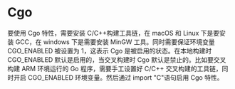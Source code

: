 # Cgo

要使用 Cgo 特性，需要安装 C/C++构建工具链，在 macOS 和 Linux 下是要安装 GCC，在 windows 下是需要安装 MinGW 工具。同时需要保证环境变量 CGO_ENABLED 被设置为 1，这表示 Cgo 是被启用的状态。在本地构建时 CGO_ENABLED 默认是启用的，当交叉构建时 Cgo 默认是禁止的。比如要交叉构建 ARM 环境运行的 Go 程序，需要手工设置好 C/C++ 交叉构建的工具链，同时开启 CGO_ENABLED 环境变量。然后通过 import "C"语句启用 Cgo 特性。

